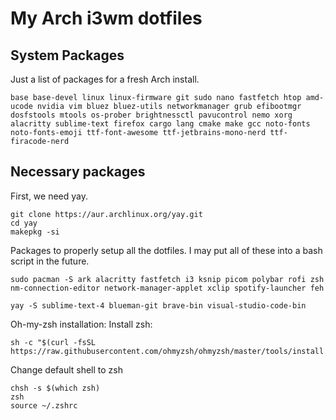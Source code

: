 # My Arch i3wm dotfiles
## System Packages
Just a list of packages for a fresh Arch install.
```
base base-devel linux linux-firmware git sudo nano fastfetch htop amd-ucode nvidia vim bluez bluez-utils networkmanager grub efibootmgr dosfstools mtools os-prober brightnessctl pavucontrol nemo xorg alacritty sublime-text firefox cargo lang cmake make gcc noto-fonts noto-fonts-emoji ttf-font-awesome ttf-jetbrains-mono-nerd ttf-firacode-nerd 
```
## Necessary packages
First, we need yay.
```
git clone https://aur.archlinux.org/yay.git
cd yay
makepkg -si
```
Packages to properly setup all the dotfiles. I may put all of these into a bash script in the future.

```
sudo pacman -S ark alacritty fastfetch i3 ksnip picom polybar rofi zsh nm-connection-editor network-manager-applet xclip spotify-launcher feh

yay -S sublime-text-4 blueman-git brave-bin visual-studio-code-bin
```
Oh-my-zsh installation:
Install zsh:
```
sh -c "$(curl -fsSL https://raw.githubusercontent.com/ohmyzsh/ohmyzsh/master/tools/install.sh)"
```
Change default shell to zsh 
```
chsh -s $(which zsh)
zsh
source ~/.zshrc
```